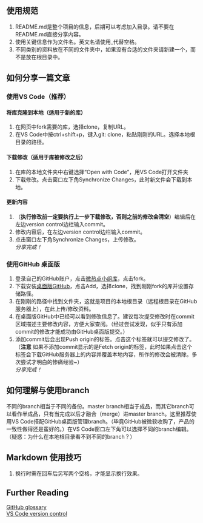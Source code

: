 ## 使用规范
1. README.md是整个项目的信息，后期可以考虑加入目录。请不要在README.md直接分享内容。
2. 使用关键信息作为文件名。英文名请使用_代替空格。
3. 不同类别的资料放在不同的文件夹中，如果没有合适的文件夹请新建一个，而不是放在根目录中。


## 如何分享一篇文章

### 使用VS Code（推荐）
#### 将库克隆到本地（适用于新的库）
1. 在网页中fork需要的库，选择clone，复制URL。
2. 在VS Code中按ctrl+shift+p，键入git: clone，粘贴刚刚的URL。选择本地根目录的路径。
#### 下载修改（适用于库被修改之后）
1. 在库的本地文件夹中右键选择“Open with Code”，用VS Code打开文件夹
2. 下载修改。点击窗口左下角Synchronize Changes，此时新文件会下载到本地。
#### 更新内容
1. （**执行修改前一定要执行上一步下载修改，否则之前的修改会清空**）编辑后在左边version control边栏输入commit。
2. 修改内容后，在左边version control边栏输入commit。
3. 点击窗口左下角Synchronize Changes，上传修改。  
*分享完成！*

### 使用GitHub 桌面版
1. 登录自己的GitHub账户，点击[微热点小组库](https://github.com/tudousponge/Wei_Re_Dian-Group)，点击fork。
2. 下载安装[桌面版GitHub](https://desktop.github.com/)，点击Add，选择clone，找到刚刚fork的库并设置存储路径。
3. 在刚刚的路径中找到文件夹，这就是项目的本地根目录（远程根目录在GitHub服务器上），在此上传/修改资料。
4. 在桌面版GitHub中已经可以看到修改信息了。建议每次提交修改时在commit区域描述主要修改内容，方便大家查阅。（经过尝试发现，似乎只有添加commit的修改才能成功由GitHub桌面版提交。）
5. 添加commit后会出现Push origin的标签。点击这个标签就可以提交修改了。（**注意**  如果不添加commit显示的是Fetch origin的标签，此时如果点击这个标签会下载GitHub服务器上的内容并覆盖本地内容，所作的修改会被清除。多次尝试才明白的惨痛经验~）  
*分享完成！*


## 如何理解与使用branch
不同的branch相当于不同的备份。master branch相当于成品，而其它branch可以看作半成品，只有当完成以后才融合（merge）进master branch。这里推荐使用VS Code搭配GitHub桌面版管理branch。（毕竟GitHub被微软收购了，产品的一致性做得还是蛮好的。）在VS Code窗口左下角可以选择不同的branch编辑。（疑惑：为什么在本地根目录看不到不同的branch？）


## Markdown 使用技巧
1. 换行时需在回车后另写两个空格，才能显示换行效果。


## Further Reading  
[GitHub glossary](https://help.github.com/en/github/getting-started-with-github/github-glossary#branch)  
[VS Code version control](https://code.visualstudio.com/docs/editor/versioncontrol)

